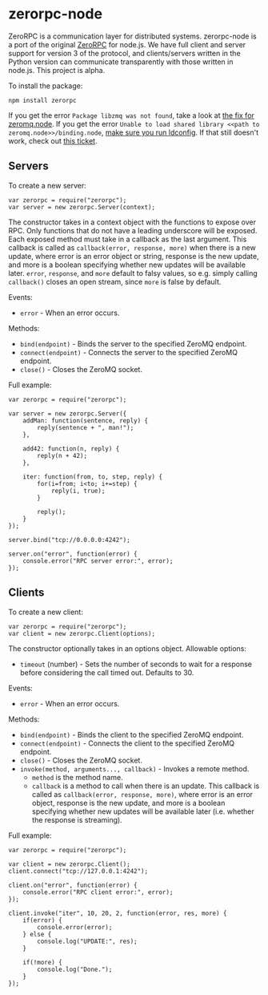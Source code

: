 zerorpc-node
============

ZeroRPC is a communication layer for distributed systems. zerorpc-node is a port of the original [ZeroRPC](https://github.com/dotcloud/zerorpc-python) for node.js. We have full client and server support for version 3 of the protocol, and clients/servers written in the Python version can communicate transparently with those written in node.js. This project is alpha.

To install the package:

    npm install zerorpc

If you get the error `Package libzmq was not found`, take a look at [the fix for zeromq.node](https://github.com/JustinTulloss/zeromq.node/issues/55). If you get the error `Unable to load shared library <<path to zeromq.node>>/binding.node`, [make sure you run ldconfig](https://github.com/JustinTulloss/zeromq.node/issues/85). If that still doesn't work, check out [this ticket](https://github.com/JustinTulloss/zeromq.node/issues/92).

Servers
-------

To create a new server:

    var zerorpc = require("zerorpc");
    var server = new zerorpc.Server(context);

The constructor takes in a context object with the functions to expose over RPC. Only functions that do not have a leading underscore will be exposed. Each exposed method must take in a callback as the last argument. This callback is called as `callback(error, response, more)` when there is a new update, where error is an error object or string, response is the new update, and more is a boolean specifying whether new updates will be available later. `error`, `response`, and `more` default to falsy values, so e.g. simply calling `callback()` closes an open stream, since `more` is false by default.

Events:

* `error` - When an error occurs.

Methods:

* `bind(endpoint)` - Binds the server to the specified ZeroMQ endpoint.
* `connect(endpoint)` - Connects the server to the specified ZeroMQ endpoint.
* `close()` - Closes the ZeroMQ socket.

Full example:

    var zerorpc = require("zerorpc");

    var server = new zerorpc.Server({
        addMan: function(sentence, reply) {
            reply(sentence + ", man!");
        },

        add42: function(n, reply) {
            reply(n + 42);
        },

        iter: function(from, to, step, reply) {
            for(i=from; i<to; i+=step) {
                reply(i, true);
            }

            reply();
        }
    });

    server.bind("tcp://0.0.0.0:4242");

    server.on("error", function(error) {
        console.error("RPC server error:", error);
    });

Clients
-------

To create a new client:

    var zerorpc = require("zerorpc");
    var client = new zerorpc.Client(options);

The constructor optionally takes in an options object. Allowable options:

* `timeout` (number) - Sets the number of seconds to wait for a response before considering the call timed out. Defaults to 30.

Events:

* `error` - When an error occurs.

Methods:

* `bind(endpoint)` - Binds the client to the specified ZeroMQ endpoint.
* `connect(endpoint)` - Connects the client to the specified ZeroMQ endpoint.
* `close()` - Closes the ZeroMQ socket.
* `invoke(method, arguments..., callback)` - Invokes a remote method.
  * `method` is the method name.
  * `callback` is a method to call when there is an update. This callback is called as `callback(error, response, more)`, where error is an error object, response is the new update, and more is a boolean specifying whether new updates will be available later (i.e. whether the response is streaming).

Full example:

    var zerorpc = require("zerorpc");

    var client = new zerorpc.Client();
    client.connect("tcp://127.0.0.1:4242");

    client.on("error", function(error) {
        console.error("RPC client error:", error);
    });

    client.invoke("iter", 10, 20, 2, function(error, res, more) {
        if(error) {
            console.error(error);
        } else {
            console.log("UPDATE:", res);
        }

        if(!more) {
            console.log("Done.");
        }
    });
